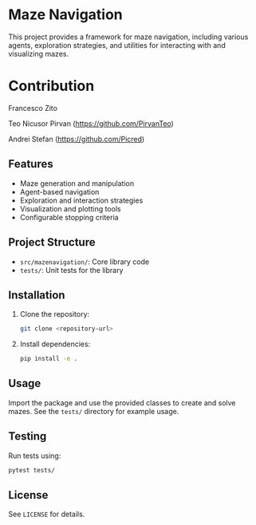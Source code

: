 # Maze Navigation

This project provides a framework for maze navigation, including various agents, exploration strategies, and utilities for interacting with and visualizing mazes.

# Contribution
Francesco Zito

Teo Nicusor Pirvan (https://github.com/PirvanTeo)

Andrei Stefan (https://github.com/Picred)

## Features
- Maze generation and manipulation
- Agent-based navigation
- Exploration and interaction strategies
- Visualization and plotting tools
- Configurable stopping criteria

## Project Structure
- `src/mazenavigation/`: Core library code
- `tests/`: Unit tests for the library

## Installation
1. Clone the repository:
   ```sh
   git clone <repository-url>
   ```
2. Install dependencies:
   ```sh
   pip install -e .
   ```

## Usage
Import the package and use the provided classes to create and solve mazes. See the `tests/` directory for example usage.

## Testing
Run tests using:
```sh
pytest tests/
```

## License
See `LICENSE` for details.
